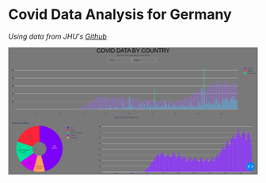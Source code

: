 # Covid Data Analysis for Germany

*Using data from JHU's [Github](https://github.com/CSSEGISandData/COVID-19/tree/master/csse_covid_19_data/csse_covid_19_time_series)*

![dashboard](/assets/dashboard.png)
